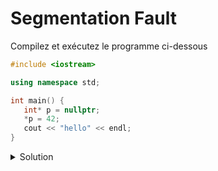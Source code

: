 # Segmentation Fault

Compilez et exécutez le programme ci-dessous

~~~cpp
#include <iostream>

using namespace std;

int main() {
   int* p = nullptr;
   *p = 42;
   cout << "hello" << endl;
}
~~~

<details>
<summary>Solution</summary>

Le programme devrait compiler, mais crasher à l'exécution en affichant un message similaire à 

~~~
Erreur de segmentation (core dumped)
~~~

 ou
 
~~~
Process finished with exit code -1073741819 (0xC0000005)
~~~

Ce message varie d'un système d'exploitation à l'autre

</details>
